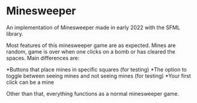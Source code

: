 # Minesweeper
An implementation of Minesweeper made in early 2022 with the SFML library.

Most features of this minesweeper game are as expected. Mines are random, game is over when one clicks on a bomb or has cleared the spaces. Main differences are:

*Buttons that place mines in specific squares (for testing)
*The option to toggle between seeing mines and not seeing mines (for testing)
*Your first click can be a mine

Other than that, everything functions as a normal minesweeper game. 
